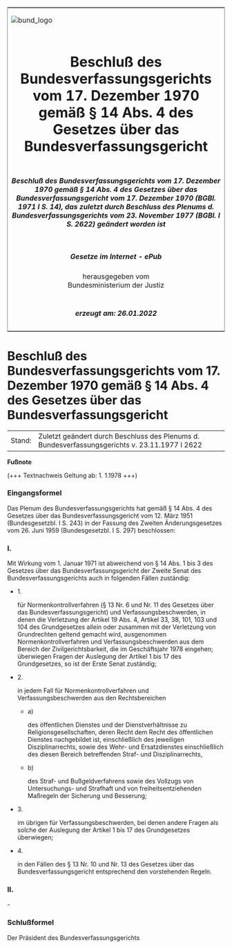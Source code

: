 <span id="DECKBLATT.html"></span>

<table border="0" frame="border" width="100%">

<tr valign="top">

<td align="left">

![bund\_logo](BfJ_2021_Web_de_de.gif)

</td>

<td align="right">

 

</td>

</tr>

<tr align="center" valign="middle">

<td colspan="2">

# Beschluß des Bundesverfassungsgerichts vom 17. Dezember 1970 gemäß § 14 Abs. 4 des Gesetzes über das Bundesverfassungsgericht

</td>

</tr>

<tr align="center" valign="middle">

<td colspan="2">

##### Beschluß des Bundesverfassungsgerichts vom 17. Dezember 1970 gemäß § 14 Abs. 4 des Gesetzes über das Bundesverfassungsgericht vom 17. Dezember 1970 (BGBl. 1971 I S. 14), das zuletzt durch Beschluss des Plenums d. Bundesverfassungsgerichts vom 23. November 1977 (BGBl. I S. 2622) geändert worden ist

</td>

</tr>

<tr align="center" valign="middle">

<td colspan="2">

  
  

##### Gesetze im Internet - ePub  
  
herausgegeben vom  
Bundesministerium der Justiz

</td>

</tr>

<tr align="center" valign="bottom">

<td colspan="2">

  
  

##### erzeugt am: 26.01.2022

</td>

</tr>

</table>

<span id="BJNR000140971.html"></span>

# Beschluß des Bundesverfassungsgerichts vom 17. Dezember 1970 gemäß § 14 Abs. 4 des Gesetzes über das Bundesverfassungsgericht

<div>

<div class="jnhtml">

|        |                                                                                                |
| ------ | ---------------------------------------------------------------------------------------------- |
| Stand: | Zuletzt geändert durch Beschluss des Plenums d. Bundesverfassungsgerichts v. 23.11.1977 I 2622 |

</div>

</div>

<div>

  
**Fußnote**

<div class="jnhtml">

<div>

<div class="jurAbsatz">

(+++ Textnachweis Geltung ab: 1. 1.1978 +++)

</div>

</div>

</div>

</div>

<span id="BJNR000140971BJNE000100304.html"></span>

### Eingangsformel  

<div>

<div class="jnhtml">

<div>

<div class="jurAbsatz">

Das Plenum des Bundesverfassungsgerichts hat gemäß § 14 Abs. 4 des
Gesetzes über das Bundesverfassungsgericht vom 12. März 1951
(Bundesgesetzbl. I S. 243) in der Fassung des Zweiten Änderungsgesetzes
vom 26. Juni 1959 (Bundesgesetzbl. I S. 297) beschlossen:

</div>

</div>

</div>

</div>

<span id="BJNR000140971BJNE000200304.html"></span>

### I.  

<div>

<div class="jnhtml">

<div>

<div class="jurAbsatz">

Mit Wirkung vom 1. Januar 1971 ist abweichend von § 14 Abs. 1 bis 3 des
Gesetzes über das Bundesverfassungsgericht der Zweite Senat des
Bundesverfassungsgerichts auch in folgenden Fällen zuständig:

  - 1\.
    
    <div style="">
    
    für Normenkontrollverfahren (§ 13 Nr. 6 und Nr. 11 des Gesetzes über
    das Bundesverfassungsgericht) und Verfassungsbeschwerden, in denen
    die Verletzung der Artikel 19 Abs. 4, Artikel 33, 38, 101, 103 und
    104 des Grundgesetzes allein oder zusammen mit der Verletzung von
    Grundrechten geltend gemacht wird, ausgenommen
    Normenkontrollverfahren und Verfassungsbeschwerden aus dem Bereich
    der Zivilgerichtsbarkeit, die im Geschäftsjahr 1978 eingehen;
    überwiegen Fragen der Auslegung der Artikel 1 bis 17 des
    Grundgesetzes, so ist der Erste Senat zuständig;
    
    </div>

  - 2\.
    
    <div style="">
    
    in jedem Fall für Normenkontrollverfahren und Verfassungsbeschwerden
    aus den Rechtsbereichen
    
      - a)
        
        <div style="">
        
        des öffentlichen Dienstes und der Dienstverhältnisse zu
        Religionsgesellschaften, deren Recht dem Recht des öffentlichen
        Dienstes nachgebildet ist, einschließlich des jeweiligen
        Disziplinarrechts, sowie des Wehr- und Ersatzdienstes
        einschließlich des diesen Bereich betreffenden Straf- und
        Disziplinarrechts,
        
        </div>
    
      - b)
        
        <div style="">
        
        des Straf- und Bußgeldverfahrens sowie des Vollzugs von
        Untersuchungs- und Strafhaft und von freiheitsentziehenden
        Maßregeln der Sicherung und Besserung;
        
        </div>
    
    </div>

  - 3\.
    
    <div style="">
    
    im übrigen für Verfassungsbeschwerden, bei denen andere Fragen als
    solche der Auslegung der Artikel 1 bis 17 des Grundgesetzes
    überwiegen;
    
    </div>

  - 4\.
    
    <div style="">
    
    in den Fällen des § 13 Nr. 10 und Nr. 13 des Gesetzes über das
    Bundesverfassungsgericht entsprechend den vorstehenden Regeln.
    
    </div>

</div>

</div>

</div>

</div>

<span id="BJNR000140971BJNE000300304.html"></span>

### II.  

<div>

<div class="jnhtml">

<div>

<div class="jurAbsatz">

\-

</div>

</div>

</div>

</div>

<span id="BJNR000140971BJNE000400304.html"></span>

### Schlußformel  

<div>

<div class="jnhtml">

<div>

<div class="jurAbsatz">

<span class="SP">Der Präsident des Bundesverfassungsgerichts</span>

</div>

</div>

</div>

</div>

